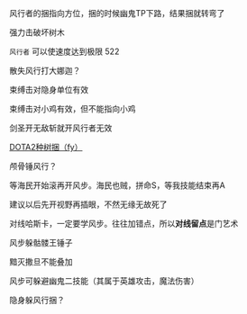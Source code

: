 

风行者的捆指向方位，捆的时候幽鬼TP下路，结果捆就转弯了

强力击破坏树木

`风行者` 可以使速度达到极限 522

散失风行打大娜迦？

束缚击对隐身单位有效

束缚击对小鸡有效，但不能指向小鸡

剑圣开无敌斩就开风行者无效

[DOTA2种树捆（fy）](https://www.bilibili.com/video/BV1WW4y1k7N8?spm_id_from=333.337.search-card.all.click&vd_source=c4f6e9ba3d91f8b198a1d7f834afed36)

颅骨锤风行？

等海民开始滚再开风步。海民也贼，拼命S，等我技能结束再A

建议以后先开视野再插眼，不然无缘无故死了

对线哈斯卡，一定要学风步。往往加错点，所以**对线留点**是门艺术

风步躲骷髅王锤子

黯灭撒旦不能叠加

风步可躲避幽鬼二技能（其属于英雄攻击，魔法伤害）

隐身躲风行捆？

